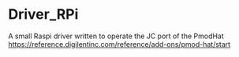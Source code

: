 # Driver_RPi
A small Raspi driver written to operate the JC port of the PmodHat https://reference.digilentinc.com/reference/add-ons/pmod-hat/start
